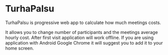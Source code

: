 # TurhaPalsu
TurhaPalsu is progressive web app to calculate how much meetings costs.

It allows you to change number of participants and the meetings average hourly cost.
After first visit application will work offline. 
If you are using application with Android Google Chrome it will suggest you to add it to your home screen.

